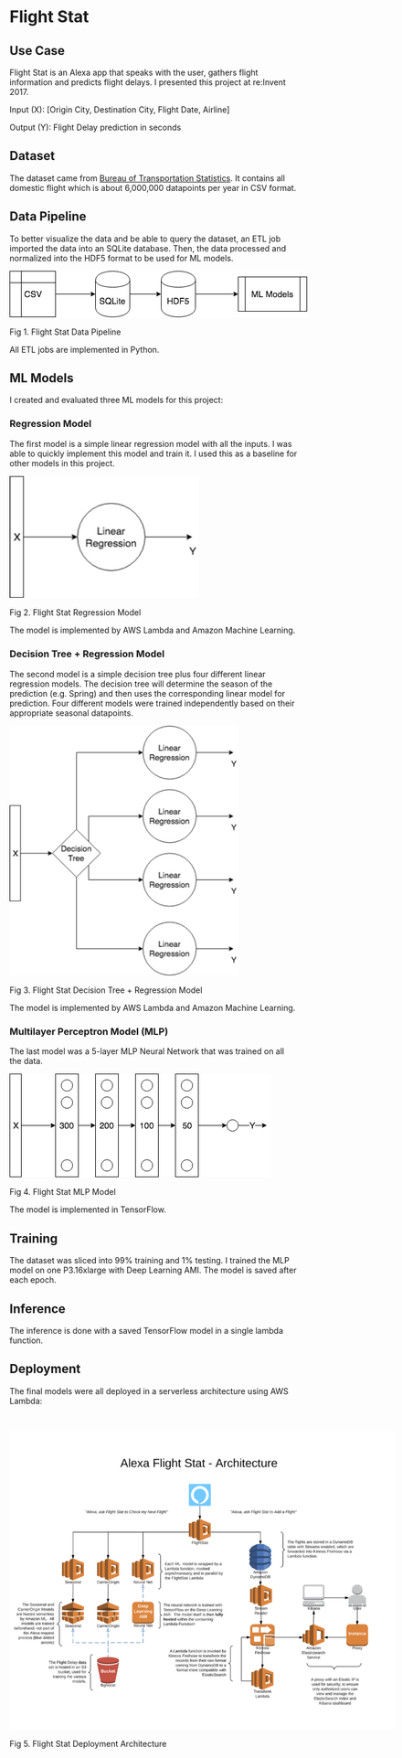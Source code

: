 <html><head><meta content="text/html; charset=UTF-8" http-equiv="content-type"><h1 class="c14" id="h.xxjvjoy5nv7u"><span class="c12">Flight Stat</span></h1><h2 class="c6" id="h.pbcbp3yt9t0r"><span class="c4">Use Case</span></h2><p class="c1"><span class="c0">Flight Stat is an Alexa app that speaks with the user, gathers flight information and predicts flight delays. I presented this project at re:Invent 2017.</span></p><p class="c1 c5"><span class="c0"></span></p><p class="c1"><span class="c0">Input (X): [Origin City, Destination City, Flight Date, Airline]</span></p><p class="c1"><span class="c0">Output (Y): Flight Delay prediction in seconds </span></p><h2 class="c6" id="h.gkflz0bn0tce"><span class="c4">Dataset </span></h2><p class="c1"><span>The dataset came from </span><span class="c13"><a class="c8" href="https://www.google.com/url?q=https://www.transtats.bts.gov/DL_SelectFields.asp?Table_ID%3D236%26DB_Short_Name%3DOn-Time&amp;sa=D&amp;ust=1552249075336000">Bureau of Transportation Statistics</a></span><span class="c0">. It contains all domestic flight which is about 6,000,000 datapoints per year in CSV format. </span></p><h2 class="c6" id="h.ihz423qzzszc"><span class="c4">Data Pipeline </span></h2><p class="c1"><span class="c0">To better visualize the data and be able to query the dataset, an ETL job imported the data into an SQLite database. Then, the data processed and normalized into the HDF5 format to be used for ML models. </span></p><p class="c1 c5"><span class="c0"></span></p><p class="c2"><span style="overflow: hidden; display: inline-block; margin: 0.00px 0.00px; border: 0.00px solid #000000; transform: rotate(0.00rad) translateZ(0px); -webkit-transform: rotate(0.00rad) translateZ(0px); width: 521.00px; height: 81.00px;"><img alt="" src="images/image2.png" style="width: 521.00px; height: 81.00px; margin-left: 0.00px; margin-top: 0.00px; transform: rotate(0.00rad) translateZ(0px); -webkit-transform: rotate(0.00rad) translateZ(0px);" title=""></span></p><p class="c2"><span class="c0">Fig 1. Flight Stat Data Pipeline</span></p><p class="c2 c5"><span class="c0"></span></p><p class="c1"><span>All ETL jobs are implemented in Python. </span></p><p class="c1 c5"><span class="c0"></span></p><hr style="page-break-before:always;display:none;"><h2 class="c6 c16" id="h.a4ey5qa2x7wx"><span class="c4"></span></h2><h2 class="c6" id="h.3vvktu72l15o"><span class="c4">ML Models</span></h2><p class="c1"><span class="c0">I created and evaluated three ML models for this project: </span></p><h3 class="c3" id="h.31j7xz41emnh"><span class="c10">Regression Model </span></h3><p class="c1"><span class="c0">The first model is a simple linear regression model with all the inputs. I was able to quickly implement this model and train it. I used this as a baseline for other models in this project. </span></p><p class="c1 c5"><span class="c0"></span></p><p class="c2"><span style="overflow: hidden; display: inline-block; margin: 0.00px 0.00px; border: 0.00px solid #000000; transform: rotate(0.00rad) translateZ(0px); -webkit-transform: rotate(0.00rad) translateZ(0px); width: 330.21px; height: 213.50px;"><img alt="" src="images/image3.png" style="width: 330.21px; height: 213.50px; margin-left: 0.00px; margin-top: 0.00px; transform: rotate(0.00rad) translateZ(0px); -webkit-transform: rotate(0.00rad) translateZ(0px);" title=""></span></p><p class="c2"><span class="c0">Fig 2. Flight Stat Regression Model</span></p><p class="c1 c5"><span class="c0"></span></p><p class="c1"><span class="c0">The model is implemented by AWS Lambda and Amazon Machine Learning.</span></p><hr style="page-break-before:always;display:none;"><h3 class="c3 c5" id="h.mpwbqwmg7bgb"><span class="c10"></span></h3><h3 class="c3" id="h.ovd5r8919nnd"><span class="c10">Decision Tree + Regression Model </span></h3><p class="c1"><span class="c0">The second model is a simple decision tree plus four different linear regression models. The decision tree will determine the season of the prediction (e.g. Spring) and then uses the corresponding linear model for prediction. Four different models were trained independently based on their appropriate seasonal datapoints. </span></p><p class="c2"><span style="overflow: hidden; display: inline-block; margin: 0.00px 0.00px; border: 0.00px solid #000000; transform: rotate(0.00rad) translateZ(0px); -webkit-transform: rotate(0.00rad) translateZ(0px); width: 399.50px; height: 437.62px;"><img alt="" src="images/image5.png" style="width: 399.50px; height: 437.62px; margin-left: 0.00px; margin-top: 0.00px; transform: rotate(0.00rad) translateZ(0px); -webkit-transform: rotate(0.00rad) translateZ(0px);" title=""></span></p><p class="c2"><span class="c0">Fig 3. Flight Stat Decision Tree + Regression Model </span></p><p class="c2 c5"><span class="c0"></span></p><p class="c1 c5"><span class="c0"></span></p><p class="c1"><span class="c0">The model is implemented by AWS Lambda and Amazon Machine Learning.</span></p><p class="c1 c5"><span class="c0"></span></p><hr style="page-break-before:always;display:none;"><h3 class="c3 c5" id="h.xbw4b0t0ufgx"><span class="c10"></span></h3><h3 class="c3" id="h.tpepc4k1nkuu"><span class="c10">Multilayer Perceptron Model (MLP)</span></h3><p class="c1"><span class="c0">The last model was a 5-layer MLP Neural Network that was trained on all the data. </span></p><p class="c1 c5"><span class="c0"></span></p><p class="c2"><span style="overflow: hidden; display: inline-block; margin: 0.00px 0.00px; border: 0.00px solid #000000; transform: rotate(0.00rad) translateZ(0px); -webkit-transform: rotate(0.00rad) translateZ(0px); width: 459.00px; height: 181.00px;"><img alt="" src="images/image4.png" style="width: 459.00px; height: 181.00px; margin-left: 0.00px; margin-top: 0.00px; transform: rotate(0.00rad) translateZ(0px); -webkit-transform: rotate(0.00rad) translateZ(0px);" title=""></span></p><p class="c2"><span class="c0">Fig 4. Flight Stat MLP Model</span></p><p class="c2 c5"><span class="c0"></span></p><p class="c1 c5"><span class="c0"></span></p><p class="c1"><span class="c0">The model is implemented in TensorFlow.</span></p><h2 class="c6" id="h.du54lhw59iv3"><span class="c4">Training</span></h2><p class="c1"><span class="c0">The dataset was sliced into 99% training and 1% testing. I trained the MLP model on one P3.16xlarge with Deep Learning AMI. The model is saved after each epoch. </span></p><h2 class="c6" id="h.tq6o0yt8uv9"><span class="c4">Inference</span></h2><p class="c1"><span class="c0">The inference is done with a saved TensorFlow model in a single lambda function. </span></p><h2 class="c6" id="h.cyc1ovk184zp"><span class="c4">Deployment</span></h2><p class="c1"><span class="c0">The final models were all deployed in a serverless architecture using AWS Lambda:</span></p><p class="c1 c5"><span class="c0"></span></p><p class="c1"><span><br></span><hr style="page-break-before:always;display:none;"><span style="overflow: hidden; display: inline-block; margin: 0.00px 0.00px; border: 0.00px solid #000000; transform: rotate(0.00rad) translateZ(0px); -webkit-transform: rotate(0.00rad) translateZ(0px); width: 674.33px; height: 521.50px;"><img alt="" src="images/image1.png" style="width: 674.33px; height: 521.50px; margin-left: 0.00px; margin-top: 0.00px; transform: rotate(0.00rad) translateZ(0px); -webkit-transform: rotate(0.00rad) translateZ(0px);" title=""></span></p><p class="c2"><span class="c0">Fig 5. Flight Stat Deployment Architecture</span></p><p class="c1 c5"><span class="c0"></span></p><div><p class="c1"><span class="c9">&nbsp; &nbsp; &nbsp; &nbsp; &nbsp; &nbsp; &nbsp; &nbsp; &nbsp; &nbsp; &nbsp; &nbsp; &nbsp; &nbsp; &nbsp; &nbsp; &nbsp; &nbsp; &nbsp; &nbsp; &nbsp; &nbsp; &nbsp; &nbsp; &nbsp; &nbsp; &nbsp; &nbsp; &nbsp; &nbsp; &nbsp; &nbsp; &nbsp; &nbsp; &nbsp; &nbsp; &nbsp; &nbsp; &nbsp; &nbsp; &nbsp; &nbsp; &nbsp; &nbsp; &nbsp; &nbsp; &nbsp; &nbsp; &nbsp; &nbsp; &nbsp; &nbsp; &nbsp; &nbsp; &nbsp; &nbsp; &nbsp; &nbsp; &nbsp; &nbsp; &nbsp; &nbsp; &nbsp; &nbsp; &nbsp; &nbsp;</span></p></div></body></html>
